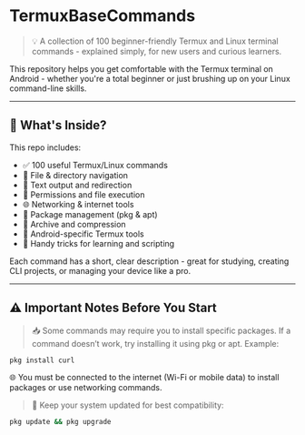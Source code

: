 # TermuxBaseCommands

> 💡 A collection of 100 beginner-friendly Termux and Linux terminal commands - explained simply, for new users and curious learners.

This repository helps you get comfortable with the Termux terminal on Android - whether you're a total beginner or just brushing up on your Linux command-line skills.

---

## 📂 What's Inside?

This repo includes:

- ✅ 100 useful Termux/Linux commands
- 📁 File & directory navigation
- 📜 Text output and redirection
- 🔐 Permissions and file execution
- 🌐 Networking & internet tools
- 🧩 Package management (pkg & apt)
- 🔄 Archive and compression
- 📱 Android-specific Termux tools
- 🧠 Handy tricks for learning and scripting

Each command has a short, clear description - great for studying, creating CLI projects, or managing your device like a pro.

---

## ⚠️ Important Notes Before You Start
> 📥 Some commands may require you to install specific packages. If a command doesn’t work, try installing it using pkg or apt. Example:
```bash
pkg install curl
```
 🌐 You must be connected to the internet (Wi-Fi or mobile data) to install packages or use networking commands.

> 🔄 Keep your system updated for best compatibility:

```bash
pkg update && pkg upgrade
```
